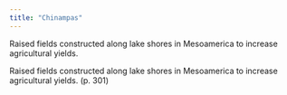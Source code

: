 ```yaml
---
title: "Chinampas"
---
```

Raised fields constructed along lake shores in Mesoamerica to increase agricultural yields.

Raised fields constructed along lake shores in Mesoamerica to increase agricultural yields. (p. 301)

